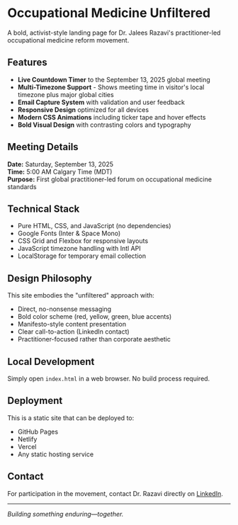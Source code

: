 # Occupational Medicine Unfiltered

A bold, activist-style landing page for Dr. Jalees Razavi's practitioner-led occupational medicine reform movement.

## Features

- **Live Countdown Timer** to the September 13, 2025 global meeting
- **Multi-Timezone Support** - Shows meeting time in visitor's local timezone plus major global cities
- **Email Capture System** with validation and user feedback
- **Responsive Design** optimized for all devices
- **Modern CSS Animations** including ticker tape and hover effects
- **Bold Visual Design** with contrasting colors and typography

## Meeting Details

**Date:** Saturday, September 13, 2025  
**Time:** 5:00 AM Calgary Time (MDT)  
**Purpose:** First global practitioner-led forum on occupational medicine standards

## Technical Stack

- Pure HTML, CSS, and JavaScript (no dependencies)
- Google Fonts (Inter & Space Mono)
- CSS Grid and Flexbox for responsive layouts
- JavaScript timezone handling with Intl API
- LocalStorage for temporary email collection

## Design Philosophy

This site embodies the "unfiltered" approach with:
- Direct, no-nonsense messaging
- Bold color scheme (red, yellow, green, blue accents)
- Manifesto-style content presentation
- Clear call-to-action (LinkedIn contact)
- Practitioner-focused rather than corporate aesthetic

## Local Development

Simply open `index.html` in a web browser. No build process required.

## Deployment

This is a static site that can be deployed to:
- GitHub Pages
- Netlify
- Vercel
- Any static hosting service

## Contact

For participation in the movement, contact Dr. Razavi directly on [LinkedIn](https://www.linkedin.com/in/jalees-razavi/).

---

*Building something enduring—together.*
